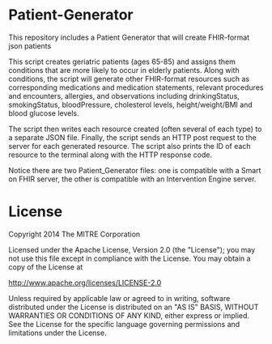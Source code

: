 # Patient-Generator

This repository includes a Patient Generator that will create FHIR-format json patients

This script creates geriatric patients (ages 65-85) and assigns them conditions that are more likely to occur in elderly patients. Along with conditions, the script will generate other FHIR-format resources such as corresponding medications and medication statements, relevant procedures and encounters, allergies, and observations including drinkingStatus, smokingStatus, bloodPressure, cholesterol levels, height/weight/BMI and blood glucose levels.

The script then writes each resource created (often several of each type) to a separate JSON file. Finally, the script sends an HTTP post request to the server for each generated resource. The script also prints the ID of each resource to the terminal along with the HTTP response code.

Notice there are two Patient_Generator files: one is compatible with a Smart on FHIR server, the other is compatible with an Intervention Engine server.


# License

Copyright 2014 The MITRE Corporation

Licensed under the Apache License, Version 2.0 (the "License"); you may not use this file except in compliance with the License. You may obtain a copy of the License at

http://www.apache.org/licenses/LICENSE-2.0

Unless required by applicable law or agreed to in writing, software distributed under the License is distributed on an "AS IS" BASIS, WITHOUT WARRANTIES OR CONDITIONS OF ANY KIND, either express or implied. See the License for the specific language governing permissions and limitations under the License.

